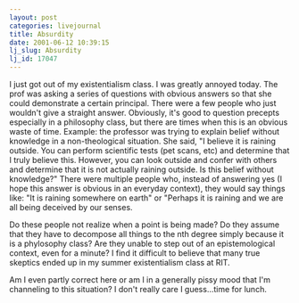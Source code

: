 ```yaml
---
layout: post
categories: livejournal
title: Absurdity
date: 2001-06-12 10:39:15
lj_slug: Absurdity
lj_id: 17047
---
```

I just got out of my existentialism class. I was greatly annoyed today. The prof was asking a series of questions with obvious answers so that she could demonstrate a certain principal. There were a few people who just wouldn't give a straight answer. Obviously, it's good to question precepts especially in a philosophy class, but there are times when this is an obvious waste of time. Example: the professor was trying to explain belief without knowledge in a non-theological situation. She said, "I believe it is raining outside. You can perform scientific tests (pet scans, etc) and determine that I truly believe this. However, you can look outside and confer with others and determine that it is not actually raining outside. Is this belief without knowledge?" There were multiple people who, instead of answering yes (I hope this answer is obvious in an everyday context), they would say things like: "It is raining somewhere on earth" or "Perhaps it is raining and we are all being deceived by our senses.  



Do these people not realize when a point is being made? Do they assume that they have to decompose all things to the nth degree simply because it is a phylosophy class? Are they unable to step out of an epistemological context, even for a minute? I find it difficult to believe that many true skeptics ended up in my summer existentialism class at RIT.  



Am I even partly correct here or am I in a generally pissy mood that I'm channeling to this situation? I don't really care I guess...time for lunch.
